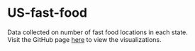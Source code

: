 # US-fast-food
Data collected on number of fast food locations in each state.  
Visit the GitHub page [here](https://matthewse19.github.io/US-fast-food/) to view the visualizations.
